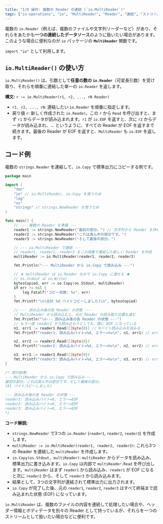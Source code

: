 ```yaml
---
title: "I/O 操作: 複数の Reader の連結 (`io.MultiReader`)"
tags: ["io-operations", "io", "MultiReader", "Reader", "連結", "ストリーム"]
---
```


複数の `io.Reader`（例えば、複数のファイルや文字列リーダーなど）があり、それらをあたかも**一つの連続したデータソース**のように扱いたい場合があります。このような場合に便利なのが `io` パッケージの **`MultiReader`** 関数です。

`import "io"` として利用します。

## `io.MultiReader()` の使い方

`io.MultiReader()` は、引数として**任意の数の `io.Reader`**（可変長引数）を受け取り、それらを順番に連結した単一の `io.Reader` を返します。

**構文:** `r := io.MultiReader(r1, r2, ..., rN Reader)`

*   `r1, r2, ..., rN`: 連結したい `io.Reader` を順番に指定します。
*   戻り値 `r`: 新しく作成された `io.Reader`。この `r` から `Read` を呼び出すと、まず `r1` からデータが読み込まれます。`r1` が `io.EOF` を返すと、次に `r2` からデータが読み込まれ、... というように、すべての Reader が EOF を返すまで続きます。最後の Reader が EOF を返すと、`MultiReader` も `io.EOF` を返します。

## コード例

複数の `strings.Reader` を連結して、`io.Copy` で標準出力にコピーする例です。

```go title="io.MultiReader の使用例"
package main

import (
	"fmt"
	"io" // io.MultiReader, io.Copy を使うため
	"log"
	"os"
	"strings" // strings.NewReader を使うため
)

func main() {
	// --- 複数の Reader を準備 ---
	reader1 := strings.NewReader("最初の部分。") // 文字列から Reader を作成
	reader2 := strings.NewReader("これは真ん中の部分です。")
	reader3 := strings.NewReader("そして最後の部分。")

	// --- io.MultiReader で連結 ---
	// reader1, reader2, reader3 をこの順番で連結した新しい Reader を作成
	multiReader := io.MultiReader(reader1, reader2, reader3)

	fmt.Println("--- MultiReader から io.Copy で読み込み ---")

	// ★ multiReader は io.Reader なので io.Copy に渡せる ★
	// os.Stdout は io.Writer
	bytesCopied, err := io.Copy(os.Stdout, multiReader)
	if err != nil {
		log.Fatalf("コピー失敗: %v", err)
	}
	fmt.Printf("\n(合計 %d バイトコピーしました)\n", bytesCopied)

	// --- 読み込み後の各 Reader の状態 ---
	// MultiReader から読み込むと、元の Reader の読み取り位置も進む
	fmt.Println("\n--- 読み込み後の各 Reader の状態 ---")
	// もう一度 reader1 から読み込もうとしても、既に EOF になっている
	n1, err1 := reader1.Read([]byte{0}) // 0バイト読み込みを試みる
	fmt.Printf("reader1: 読み込みバイト=%d, エラー=%v\n", n1, err1) // err1 は io.EOF

	n2, err2 := reader2.Read([]byte{0})
	fmt.Printf("reader2: 読み込みバイト=%d, エラー=%v\n", n2, err2) // err2 は io.EOF

	n3, err3 := reader3.Read([]byte{0})
	fmt.Printf("reader3: 読み込みバイト=%d, エラー=%v\n", n3, err3) // err3 は io.EOF
}

/* 実行結果:
--- MultiReader から io.Copy で読み込み ---
最初の部分。これは真ん中の部分です。そして最後の部分。
(81 バイトコピーしました)

--- 読み込み後の各 Reader の状態 ---
reader1: 読み込みバイト=0, エラー=EOF
reader2: 読み込みバイト=0, エラー=EOF
reader3: 読み込みバイト=0, エラー=EOF
*/
```

**コード解説:**

*   `strings.NewReader` で3つの `io.Reader` (`reader1`, `reader2`, `reader3`) を作成します。
*   `multiReader := io.MultiReader(reader1, reader2, reader3)`: これら3つの Reader を連結した `multiReader` を作成します。
*   `io.Copy(os.Stdout, multiReader)`: `multiReader` からデータを読み込み、標準出力に書き込みます。`io.Copy` は内部で `multiReader.Read` を呼び出します。`multiReader` はまず `reader1` から読み込み、`reader1` が EOF になると次に `reader2` から、そして `reader3` から読み込みます。
*   結果として、3つの文字列が連結されて標準出力に出力されます。
*   `io.Copy` が完了した後、元の `reader1`, `reader2`, `reader3` はすべて終端まで読み込まれた状態 (EOF) になっています。

`io.MultiReader` は、複数のファイルの内容を連続して処理したい場合や、ヘッダー情報とボディデータを別々の Reader として持っているが、それらを一つのストリームとして扱いたい場合などに便利です。